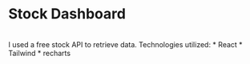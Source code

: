 <h1>Stock Dashboard</h1><br>
I used a free stock API to retrieve data. 
Technologies utilized:
* React
* Tailwind
* recharts
